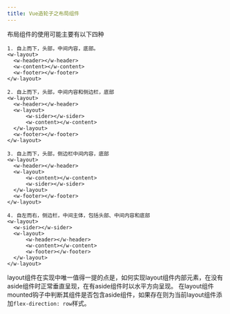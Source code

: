 ```yaml
---
title: Vue造轮子之布局组件
---
```

布局组件的使用可能主要有以下四种
```vue
1. 自上而下，头部，中间内容，底部。
<w-layout>
  <w-header></w-header>
  <w-content></w-content>
  <w-footer></w-footer>
</w-layout>

2. 自上而下，头部，中间内容和侧边栏，底部
<w-layout>
  <w-header></w-header>
  <w-layout>
      <w-sider></w-sider>
      <w-content></w-content>
  </w-layout>
  <w-footer></w-footer>
</w-layout>

3. 自上而下，头部，侧边栏中间内容，底部
<w-layout>
  <w-header></w-header>
  <w-layout>
      <w-content></w-content>
      <w-sider></w-sider>
  </w-layout>
  <w-footer></w-footer>
</w-layout>

4. 自左而右，侧边栏，中间主体，包括头部、中间内容和底部
<w-layout>
  <w-sider></w-sider>
  <w-layout>
      <w-header></w-header>
      <w-content></w-content>
      <w-footer></w-footer>
  </w-layout>
</w-layout>
```

layout组件在实现中唯一值得一提的点是，如何实现layout组件内部元素，在没有aside组件时正常垂直呈现，在有aside组件时以水平方向呈现。
在layout组件mounted钩子中判断其组件是否包含aside组件，如果存在则为当前layout组件添加`flex-direction: row`样式。

